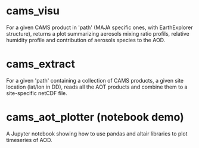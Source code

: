 <h1>cams_visu</h1>

For a given CAMS product in 'path' (MAJA specific ones, with EarthExplorer structure), returns a plot summarizing aerosols mixing ratio profils, relative humidity profile and contribution of aerosols species to the AOD.

<h1>cams_extract</h1>

For a given 'path' containing a collection of CAMS products, a given site location (lat/lon in DD), reads all the AOT products and combine them to a site-specific netCDF file.

<h1>cams_aot_plotter (notebook demo)</h1>

A Jupyter notebook showing how to use pandas and altair libraries to plot timeseries of AOD.
